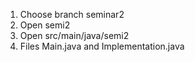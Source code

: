 1) Choose branch seminar2
2) Open semi2
3) Open src/main/java/semi2
4) Files Main.java and Implementation.java